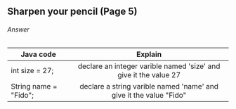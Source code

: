 ## Sharpen your pencil (Page 5)
###### Answer
| Java code| Explain |
| ------------- |:-------------:|
| int size = 27;      | declare an integer varible named 'size' and give it the value 27 |
| String name = "Fido";| declare a string varible named 'name' and give it the value "Fido"|
